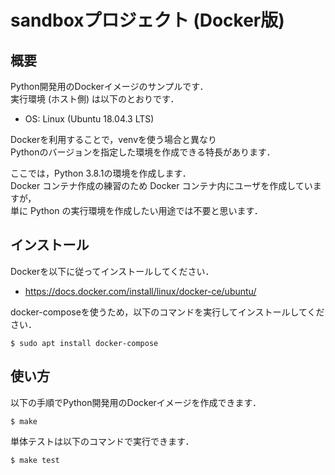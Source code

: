 # sandboxプロジェクト (Docker版)

## 概要

Python開発用のDockerイメージのサンプルです．    
実行環境 (ホスト側) は以下のとおりです．
* OS: Linux (Ubuntu 18.04.3 LTS)

Dockerを利用することで，venvを使う場合と異なり    
Pythonのバージョンを指定した環境を作成できる特長があります．    

ここでは，Python 3.8.1の環境を作成します．    
Docker コンテナ作成の練習のため Docker コンテナ内にユーザを作成していますが，    
単に Python の実行環境を作成したい用途では不要と思います．

## インストール

Dockerを以下に従ってインストールしてください．
* https://docs.docker.com/install/linux/docker-ce/ubuntu/

docker-composeを使うため，以下のコマンドを実行してインストールしてください．
```
$ sudo apt install docker-compose
```

## 使い方

以下の手順でPython開発用のDockerイメージを作成できます．

```
$ make
```

単体テストは以下のコマンドで実行できます．
```
$ make test
```
